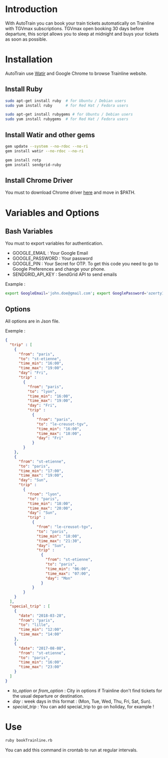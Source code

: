 # Introduction

With AutoTrain you can book your train tickets automatically on Trainline with TGVmax subscriptions.
TGVmax open booking 30 days before departure, this script allows you to sleep at midnight and buys your tickets as soon as possible.

# Installation

AutoTrain use [Watir](https://watir.com) and Google Chrome to browse Trainline website.

## Install Ruby

```bash
sudo apt-get install ruby  # for Ubuntu / Debian users
sudo yum install ruby      # for Red Hat / Fedora users

sudo apt-get install rubygems # for Ubuntu / Debian users
sudo yum install rubygems  # for Red Hat / Fedora users
```

## Install Watir and other gems

```bash
gem update --system --no-rdoc --no-ri
gem install watir --no-rdoc --no-ri

gem install rotp
gem install sendgrid-ruby
```

## Install Chrome Driver

You must to download Chrome driver [here](https://sites.google.com/a/chromium.org/chromedriver/downloads) and move in $PATH.

# Variables and Options

## Bash Variables

You must to export variables for authentication.  

* GOOGLE_EMAIL : Your Google Email
* GOOGLE_PASSWORD : Your password
* GOOGLE_PIN : Your Secret for OTP. To get this code you need to go to Google Preferences and change your phone.
* SENDGRID_API_KEY : SendGrid API to send emails

Example :
```bash
export GoogleEmail='john.doe@gmail.com'; export GooglePassword='azerty123'; export GooglePin='9ea6lowvm7m57ltuwldrwqjkldjauhjz'; export SENDGRID_API_KEY="SG.ZxoW78maTraWvtR_zS93IklGh6Hy.i6GH66_dFVbtS0DPaALCdXDgVLySsfhfMjru38"
```

## Options

All options are in Json file.  

Exemple :
```json
{
  "trip" : [
    {
      "from": "paris",
      "to": "st-etienne",
      "time_min": "16:00",
      "time_max": "19:00",
      "day": "Fri",
      "trip" :
        {
          "from": "paris",
          "to": "lyon",
          "time_min": "16:00",
          "time_max": "19:00",
          "day": "Fri",
          "trip" :
            {
              "from": "paris",
              "to": "le-creusot-tgv",
              "time_min": "16:00",
              "time_max": "18:00",
              "day": "Fri"
            }
        }
    },
    {
      "from": "st-etienne",
      "to": "paris",
      "time_min": "17:00",
      "time_max": "19:00",
      "day": "Sun",
      "trip" :
        {
          "from": "lyon",
          "to": "paris",
          "time_min": "18:00",
          "time_max": "20:00",
          "day": "Sun",
          "trip" :
            {
              "from": "le-creusot-tgv",
              "to": "paris",
              "time_min": "18:00",
              "time_max": "21:30",
              "day": "Sun",
              "trip" :
                {
                  "from": "st-etienne",
                  "to": "paris",
                  "time_min": "06:00",
                  "time_max": "07:00",
                  "day": "Mon"
                }
            }
        }
    }
  ],
  "special_trip" : [
    {
      "date": "2018-03-28",
      "from": "paris",
      "to": "lille",
      "time_min": "12:00",
      "time_max": "14:00"
    },
    {
      "date": "2017-08-08",
      "from": "st-etienne",
      "to": "paris",
      "time_min": "16:00",
      "time_max": "23:00"
    }
  ]
}
```

* *to_option* or *from_option* : City in options if Trainline don't find tickets for the usual departure or destination.
* *day* : week days in this format : (Mon, Tue, Wed, Thu, Fri, Sat, Sun).
* *special_trip* : You can add special_trip to go on holiday, for example !

# Use

```bash
ruby bookTrainline.rb
```

You can add this command in crontab to run at regular intervals.
